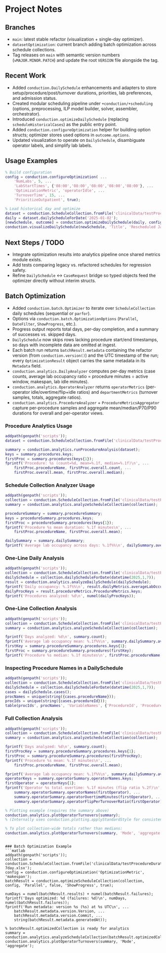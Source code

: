 # Project Notes

## Branches
- `main`: latest stable refactor (visualization + single-day optimizer).
- `datasetOptimization`: current branch adding batch optimization across schedule collections.
- Tag releases on `main` with semantic version numbers (`vMAJOR.MINOR.PATCH`) and update the root `VERSION` file alongside the tag.

## Recent Work
- Added `conduction.DailySchedule` enhancements and adapters to store setup/procedure/post/turnover durations, priorities, lab preferences, and admission status.
- Created modular scheduling pipeline under `+conduction/+scheduling` (options, preprocessing, ILP model builder, solver, assembler, orchestrator).
- Introduced `conduction.optimizeDailySchedule` (replacing `scheduleHistoricalCases`) as the public entry point.
- Added `conduction.configureOptimization` helper for building option structs; optimizer stores used options in `outcome.options`.
- Updated visualization to operate on `DailySchedule`, disambiguate operator labels, and simplify lab labels.

## Usage Examples
```matlab
% Build configuration
config = conduction.configureOptimization( ...
    'NumLabs', 5, ...
    'LabStartTimes', {'08:00','08:00','08:00','08:00','08:00'}, ...
    'OptimizationMetric', 'operatorIdle', ...
    'TurnoverTime', 15, ...
    'PrioritizeOutpatient', true);

% Load historical day and optimize
dataset = conduction.ScheduleCollection.fromFile('clinicalData/testProcedureDurations-7day.xlsx');
daily = dataset.dailyScheduleForDate('2025-01-02');
[newSchedule, outcome] = conduction.optimizeDailySchedule(daily, config);
conduction.visualizeDailySchedule(newSchedule, 'Title', 'Rescheduled Jan 2, 2025');
```

## Next Steps / TODO
- Integrate optimization results into analytics pipeline once shared metrics module exists.
- Add tests comparing legacy vs. refactored schedules for regression safety.
- Refine `DailySchedule` <-> `CaseRequest` bridge so typed objects feed the optimizer directly without interim structs.

## Batch Optimization
- Added `conduction.batch.Optimizer` to iterate over `ScheduleCollection` daily schedules (sequential or `parfor`).
- Options via `conduction.batch.OptimizationOptions` (`Parallel`, `DateFilter`, `ShowProgress`, etc.).
- Progress output reports total days, per-day completion, and a summary of successes vs. skipped days.
- `DailySchedule` now skips rows lacking procedure start/end timestamps, so days with incomplete data are omitted at ingest.
- Each batch run returns `batchResult.metadata` containing the refactor version (from `conduction.version()`) and the UTC timestamp of the run; every `OptimizationResult` object carries the same metadata in its `Metadata` field.
- `conduction.analytics.DailyAnalyzer` computes per-day metrics (case counts, average lab occupancy ratio = procedure minutes ÷ active window, makespan, lab idle minutes).
- `conduction.analytics.OperatorAnalyzer` returns `operatorMetrics` (per-operator idle/overtime/flip+idle ratios) and `departmentMetrics` (turnover samples, totals, aggregate ratios).
- `conduction.analytics.ProcedureAnalyzer` + `ProcedureMetricsAggregator` capture per-procedure samples and aggregate mean/median/P70/P90 durations for overall and per-operator views.

### Procedure Analytics Usage
```matlab
addpath(genpath('scripts'));
dataset = conduction.ScheduleCollection.fromFile('clinicalData/testProcedureDurations-7day.xlsx');

summary = conduction.analytics.runProcedureAnalysis(dataset);
keys = summary.procedures.keys;
firstProc = summary.procedures(keys{1});
fprintf('Procedure: %s (count=%d, mean=%.1f, median=%.1f)\n', ...
    firstProc.procedureName, firstProc.overall.count, ...
    firstProc.overall.mean, firstProc.overall.median);
```

### Schedule Collection Analyzer Usage
```matlab
addpath(genpath('scripts'));
collection = conduction.ScheduleCollection.fromFile('clinicalData/testProcedureDurations-7day.xlsx');
summary = conduction.analytics.analyzeScheduleCollection(collection);

procedureSummary = summary.procedureSummary;
keys = procedureSummary.procedures.keys;
firstProc = procedureSummary.procedures(keys{1});
fprintf('Procedure %s mean duration: %.1f minutes\n', ...
    firstProc.procedureName, firstProc.overall.mean);

dailySummary = summary.dailySummary;
fprintf('Average lab occupancy across days: %.1f%%\n', dailySummary.averageLabOccupancyMean*100);
```

### One-Line Daily Analysis
```matlab
addpath(genpath('scripts'));
collection = conduction.ScheduleCollection.fromFile('clinicalData/testProcedureDurations-7day.xlsx');
dailySchedule = collection.dailyScheduleForDate(datetime(2025,1,7));
result = conduction.analytics.analyzeDailySchedule(dailySchedule);
fprintf('Daily occupancy: %.1f%%\n', result.dailyMetrics.averageLabOccupancyRatio * 100);
dailyProcKeys = result.procedureMetrics.ProcedureMetrics.keys;
fprintf('Procedures analyzed: %d\n', numel(dailyProcKeys));
```

### One-Line Collection Analysis
```matlab
addpath(genpath('scripts'));
collection = conduction.ScheduleCollection.fromFile('clinicalData/testProcedureDurations-7day.xlsx');
summary = conduction.analytics.analyzeScheduleCollection(collection);

fprintf('Days analyzed: %d\n', summary.count);
fprintf('Average lab occupancy mean: %.1f%%\n', summary.dailySummary.averageLabOccupancyMean * 100);
firstKey = summary.procedureSummary.procedures.keys{1};
firstProc = summary.procedureSummary.procedures(firstKey);
fprintf('Procedure %s median: %.1f minutes\n', firstProc.procedureName, firstProc.overall.median);
```

### Inspecting Procedure Names in a DailySchedule
```matlab
addpath(genpath('scripts'));
collection = conduction.ScheduleCollection.fromFile('clinicalData/testProcedureDurations-7day.xlsx');
dailySchedule = collection.dailyScheduleForDate(datetime(2025,1,7));
cases = dailySchedule.cases();
procNames = unique(string({cases.procedureName}));
procIds = unique(string({cases.procedureId}));
table(procIds', procNames', 'VariableNames', {'ProcedureId', 'ProcedureName'})
```

### Full Collection Analysis
```matlab
addpath(genpath('scripts'));
collection = conduction.ScheduleCollection.fromFile('clinicalData/testProcedureDurations-7day.xlsx');
summary = conduction.analytics.analyzeScheduleCollection(collection);

fprintf('Days analyzed: %d\n', summary.count);
firstProcKey = summary.procedureSummary.procedures.keys{1};
firstProc = summary.procedureSummary.procedures(firstProcKey);
fprintf('Procedure %s mean: %.1f minutes\n', ...
    firstProc.procedureName, firstProc.overall.mean);

fprintf('Average lab occupancy mean: %.1f%%\n', summary.dailySummary.averageLabOccupancyMean * 100);
operatorKeys = summary.operatorSummary.operatorNames.keys;
firstOperator = operatorKeys{1};
fprintf('Operator %s total overtime: %.1f minutes (flip ratio %.2f)\n', ...
    summary.operatorSummary.operatorNames(firstOperator), ...
    summary.operatorSummary.operatorOvertimeMinutes(firstOperator), ...
    summary.operatorSummary.operatorFlipPerTurnoverRatio(firstOperator));

% Plotting example (requires the summary above)
conduction.analytics.plotOperatorTurnovers(summary);
% (Internally uses conduction.plotting.applyStandardStyle for consistent styling.)

% To plot collection-wide totals rather than medians:
conduction.analytics.plotOperatorTurnovers(summary, 'Mode', 'aggregate');
```
```

### Batch Optimization Example
```matlab
addpath(genpath('scripts'));
collection = conduction.ScheduleCollection.fromFile('clinicalData/testProcedureDurations-7day.xlsx');
config = conduction.configureOptimization('OptimizationMetric', 'makespan');
batchResult = conduction.optimizeScheduleCollection(collection, config, 'Parallel', false, 'ShowProgress', true);

numDays = numel(batchResult.results) + numel(batchResult.failures);
fprintf('Days optimized: %d (failures: %d)\n', numDays, numel(batchResult.failures));
fprintf('Run metadata: version %s (%s) at %s UTC\n', ...
    batchResult.metadata.version.Version, ...
    batchResult.metadata.version.Commit, ...
    string(batchResult.metadata.generatedAt));

% batchResult.optimizedCollection is ready for analytics
summary = conduction.analytics.analyzeScheduleCollection(batchResult.optimizedCollection);
conduction.analytics.plotOperatorTurnovers(summary, 'Mode', 'aggregate');
```

